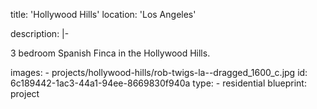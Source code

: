 title: 'Hollywood Hills'
location: 'Los Angeles'

description: |-
  <p>3 bedroom Spanish Finca in the Hollywood Hills.
  </p>
images:
  - projects/hollywood-hills/rob-twigs-la--dragged_1600_c.jpg
id: 6c189442-1ac3-44a1-94ee-8669830f940a
type:
  - residential
blueprint: project
